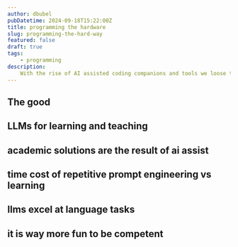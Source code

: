 ```yaml
---
author: dbubel
pubDatetime: 2024-09-18T15:22:00Z
title: programming the hardware
slug: programming-the-hard-way
featured: false 
draft: true
tags:
    - programming
description:
    With the rise of AI assisted coding companions and tools we loose the essense of computing and what it means to be a programmer.
---
```


## The good

## LLMs for learning and teaching

## academic solutions are the result of ai assist

## time cost of repetitive prompt engineering vs learning
## llms excel at language tasks
## it is way more fun to be competent
